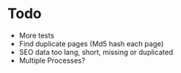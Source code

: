 # Todo

* More tests
* Find duplicate pages (Md5 hash each page)
* SEO data too lang, short, missing or duplicated
* Multiple Processes?
